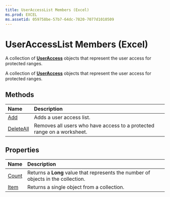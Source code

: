 ```yaml
---
title: UserAccessList Members (Excel)
ms.prod: EXCEL
ms.assetid: 059758be-57b7-64dc-7820-7077d1010509
---
```



# UserAccessList Members (Excel)
A collection of  **[UserAccess](useraccess-object-excel.md)** objects that represent the user access for protected ranges.

A collection of  **[UserAccess](useraccess-object-excel.md)** objects that represent the user access for protected ranges.


## Methods



|**Name**|**Description**|
|:-----|:-----|
|[Add](useraccesslist-add-method-excel.md)|Adds a user access list.|
|[DeleteAll](useraccesslist-deleteall-method-excel.md)|Removes all users who have access to a protected range on a worksheet.|

## Properties



|**Name**|**Description**|
|:-----|:-----|
|[Count](useraccesslist-count-property-excel.md)|Returns a  **Long** value that represents the number of objects in the collection.|
|[Item](useraccesslist-item-property-excel.md)|Returns a single object from a collection.|

